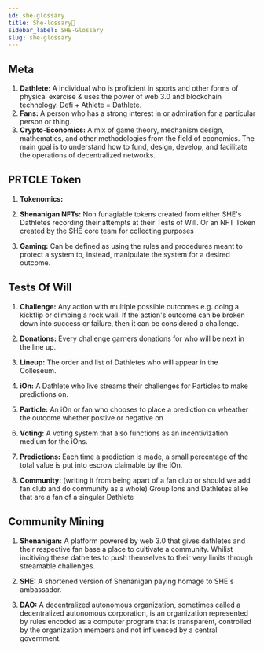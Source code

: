 ```yaml
---
id: she-glossary
title: She-lossary🤸
sidebar_label: SHE-Glossary
slug: she-glossary
---
```


## Meta
1. **Dathlete:** A individual who is proficient in sports and other forms of physical exercise & uses the power of web 3.0 and blockchain technology. Defi + Athlete = Dathlete. 
2. **Fans:** A person who has a strong interest in or admiration for a particular person or thing.
3. **Crypto-Economics:** A mix of game theory, mechanism design, mathematics, and other methodologies from the field of economics. The main goal is to understand how to fund, design, develop, and facilitate the operations of decentralized networks.

## PRTCLE Token
1. **Tokenomics:** 
2. **Shenanigan NFTs:** Non funagiable tokens created from either SHE's Dathletes recording their attempts at their Tests of Will. Or an NFT Token created by the SHE core team for collecting purposes

3. **Gaming:** Can be defined as using the rules and procedures meant to protect a system to, instead, manipulate the system for a desired outcome.

## Tests Of Will 
1. **Challenge:** Any action with multiple possible outcomes e.g. doing a kickflip or climbing a rock wall. If the action's outcome can be broken down into success or failure, then it can be considered a challenge.
 
1. **Donations:** Every challenge garners donations for who will be next in the line up.

2. **Lineup:** The order and list of Dathletes who will appear in the Colleseum.

3. **iOn:** A Dathlete who live streams their challenges for Particles to make predictions on.

4. **Particle:** An iOn or fan who chooses to place a prediction on wheather the outcome whether postive or negative on 

5. **Voting:**  A voting system that also functions as an incentivization medium for the iOns.

6. **Predictions:**  Each time a prediction is made, a small percentage of the total value is put into escrow claimable by the iOn.

7. **Community:** (writing it from being apart of a fan club or should we add fan club and do community as a whole) Group Ions and Dathletes alike that are a fan of a singular Dathlete



## Community Mining

1. **Shenanigan:** A platform powered by web 3.0 that gives dathletes and their respective fan base a place to cultivate a community. Whilist incitiving these datheltes to push themselves to their very limits through streamable challenges.

2. **SHE:** A shortened version of Shenanigan paying homage to SHE's ambassador.

3. **DAO:** A decentralized autonomous organization, sometimes called a decentralized autonomous corporation, is an organization represented by rules encoded as a computer program that is transparent, controlled by the organization members and not influenced by a central government. 


